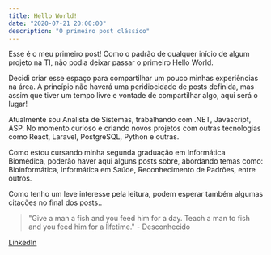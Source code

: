 ```yaml
---
title: Hello World!
date: "2020-07-21 20:00:00"
description: "O primeiro post clássico"
---
```


Esse é o meu primeiro post! Como o padrão de qualquer início de algum projeto na TI,
não podia deixar passar o primeiro Hello World.

Decidi criar esse espaço para compartilhar um pouco minhas experiências na área. A princípio não haverá uma peridiocidade de posts definida, mas assim que tiver um tempo livre e vontade de compartilhar algo, aqui será o lugar!

Atualmente sou Analista de Sistemas, trabalhando com .NET, Javascript, ASP. No momento curioso e criando novos projetos com 
outras tecnologias como React, Laravel, PostgreSQL, Python e outras.

Como estou cursando minha segunda graduação em Informática Biomédica, poderão haver aqui alguns posts sobre, abordando temas como: 
Bioinformática, Informática em Saúde, Reconhecimento de Padrões, entre outros.



Como tenho um leve interesse pela leitura, podem esperar também algumas citações no final dos posts..

> "Give a man a fish and you feed him for a day. Teach a man to fish and you feed him for a lifetime." - Desconhecido

[LinkedIn](https://www.linkedin.com/in/lucas-pachecos/)

